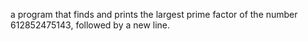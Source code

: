  a program that finds and prints the largest prime factor of the number 612852475143, followed by a new line.
